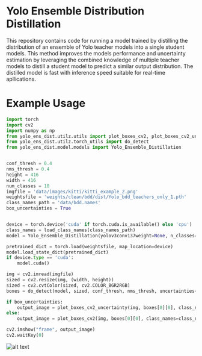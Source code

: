 # Yolo Ensemble Distribution Distillation

This repository contains code for running a model trained by distilling the distribution of an ensemble 
of Yolo teacher models into a single student models. This method improves the
models performance and uncertainty estimation by leveraging the combined knowledge
of multiple teacher models to distill a student model to predict a similar output distribution.
The distilled model is fast with inference speed suitable for real-time apllications.

[comment]: <> (![alt text]&#40;./yolo_ens_dist/data/images/paper/yolo_explanation.png&#41;)


# Example Usage

```python
import torch
import cv2
import numpy as np
from yolo_ens_dist.utilz.utils import plot_boxes_cv2, plot_boxes_cv2_uncertainty, load_class_names
from yolo_ens_dist.utilz.torch_utils import do_detect
from yolo_ens_dist.model.models import Yolo_Ensemble_Distillation


conf_thresh = 0.4
nms_thresh = 0.4
height = 416
width = 416
num_classes = 10
imgfile = 'data/images/kitti/kitti_example_2.png'
weightsfile = 'weights/clean/bdd/dist/Yolo_bdd_teachers_only_1.pth'
class_names_path = 'data/bdd.names'
box_uncertainties = True


device = torch.device('cuda' if torch.cuda.is_available() else 'cpu')
class_names = load_class_names(class_names_path)
model = Yolo_Ensemble_Distillation(yolov3conv137weight=None, n_classes=num_classes, inference=True, temp=1, vis=True)

pretrained_dict = torch.load(weightsfile, map_location=device)
model.load_state_dict(pretrained_dict)
if device.type == 'cuda':
    model.cuda()

img = cv2.imread(imgfile)
sized = cv2.resize(img, (width, height))
sized = cv2.cvtColor(sized, cv2.COLOR_BGR2RGB)
boxes = do_detect(model, sized, conf_thresh, nms_thresh, uncertainties=True)

if box_uncertainties:
    output_image = plot_boxes_cv2_uncertainty(img, boxes[0][0], class_names=class_names)
else:
    output_image = plot_boxes_cv2(img, boxes[0][0], class_names=class_names)

cv2.imshow("frame", output_image)
cv2.waitKey(0)
```


![alt text](./yolo_ens_dist/data/images/paper/example_image_kitti_2.png)
